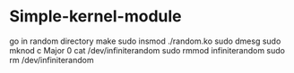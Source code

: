 # Simple-kernel-module


go in random directory
make
sudo insmod ./random.ko
sudo dmesg
sudo mknod c Major 0
cat /dev/infiniterandom
sudo rmmod infiniterandom
sudo rm /dev/infiniterandom
